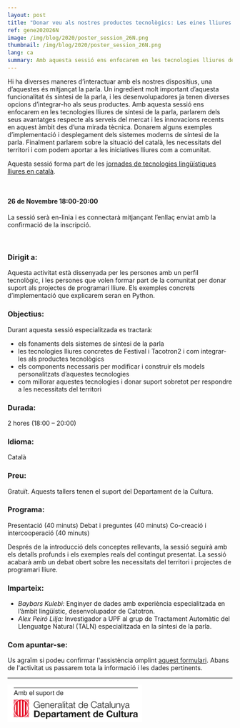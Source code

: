 ```yaml
---
layout: post
title: "Donar veu als nostres productes tecnològics: Les eines lliures de Síntesi de la Parla"
ref: gene202026N
image: /img/blog/2020/poster_session_26N.png
thumbnail: /img/blog/2020/poster_session_26N.png
lang: ca
summary: Amb aquesta sessió ens enfocarem en les tecnologies lliures de síntesi de la parla, parlarem dels seus avantatges respecte als serveis del mercat i les innovacions recents en aquest àmbit des d’una mirada tècnica. També parlarem sobre la situació del català, les necessitats del territori i com podem aportar a les iniciatives lliures com a comunitat.
---
```


Hi ha diverses maneres d’interactuar amb els nostres dispositius, una d’aquestes és mitjançat la parla. Un ingredient molt important d’aquesta funcionalitat és síntesi de la parla, i les desenvolupadores ja tenen diverses opcions d’integrar-ho als seus productes. Amb aquesta sessió ens enfocarem en les tecnologies lliures de síntesi de la parla, parlarem dels seus avantatges respecte als serveis del mercat i les innovacions recents en aquest àmbit des d’una mirada tècnica. Donarem alguns exemples d’implementació i desplegament dels sistemes moderns de síntesi de la parla. Finalment parlarem sobre la situació del català, les necessitats del territori i com podem aportar a les iniciatives lliures com a comunitat.

Aquesta sessió forma part de les [jornades de tecnologies lingüístiques lliures en català][jornades].

<br/>

#### 26 de Novembre 18:00-20:00
La sessió serà en-linia i es connectarà mitjançant l’enllaç enviat amb la confirmació de la inscripció.

<br/>

### Dirigit a:
Aquesta activitat està dissenyada per les persones amb un perfil tecnològic, i les persones que volen  formar part de la comunitat per donar suport als projectes de programari lliure. Els exemples concrets d’implementació que explicarem seran en Python.

### Objectius:
Durant aquesta sessió especialitzada es tractarà:
* els fonaments dels sistemes de síntesi de la parla
* les tecnologies lliures concretes de Festival i Tacotron2 i com integrar-les als productes tecnològics
* els components necessaris per modificar i construir els models personalitzats d’aquestes tecnologies 
* com millorar aquestes tecnologies i donar suport sobretot per respondre a les necessitats del territori

### Durada:
2 hores (18:00 – 20:00)

### Idioma:
Català

### Preu:
Gratuït. Aquests tallers tenen el suport del Departament de la Cultura.

### Programa:
Presentació (40 minuts) Debat i preguntes (40 minuts) Co-creació i intercooperació (40 minuts)

Després de la introducció dels conceptes rellevants, la sessió seguirà amb els detalls profunds i els exemples reals del contingut presentat. La sessió acabarà amb un debat obert sobre les necessitats del territori i projectes de programari lliure.

### Imparteix:
* _Baybars Kulebi:_ Enginyer de dades amb experiència especialitzada en l’àmbit lingüístic, desenvolupador de Catotron.
* _Alex Peiró Lilja:_ Investigador a UPF al grup de Tractament Automàtic del Llenguatge Natural (TALN) especialitzada en la síntesi de la parla.

### Com apuntar-se:
Us agraïm si podeu confirmar l'assistència omplint [aquest formulari](https://limesurvey.collectivat.cat/index.php?r=survey/index&sid=494293&lang=ca). Abans de l'activitat us passarem tota la informació i les dades pertinents.

---
<img src="/img/logo_generalitat.png" width="60%"/>

[jornades]: /blog/2020-11-06-jornades-de-tecnologies-lliures-de-la-parla/
